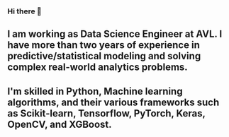 ### Hi there 👋

## I am working as Data Science Engineer at AVL. I have more than two years of experience in predictive/statistical modeling and solving complex real-world analytics problems.
## I'm skilled in Python, Machine learning algorithms, and their various frameworks such as Scikit-learn, Tensorflow, PyTorch, Keras, OpenCV, and XGBoost.

<!--
**alokrajg/alokrajg** is a ✨ _special_ ✨ repository because its `README.md` (this file) appears on your GitHub profile.

Here are some ideas to get you started:

- 🔭 I’m currently working on ...
- 🌱 I’m currently learning ...
- 👯 I’m looking to collaborate on ...
- 🤔 I’m looking for help with ...
- 💬 Ask me about ...
- 📫 How to reach me: ...
- 😄 Pronouns: ...
- ⚡ Fun fact: ...
-->
